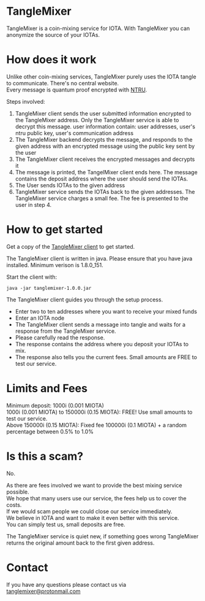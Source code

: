 # TangleMixer
TangleMixer is a coin-mixing service for IOTA. With TangleMixer you can anonymize the source of your IOTAs.

# How does it work
Unlike other coin-mixing services, TangleMixer purely uses the IOTA tangle to communicate. There's no central website.<br />
Every message is quantum proof encrypted with [NTRU](https://github.com/NTRUOpenSourceProject).

Steps involved:
1. TangleMixer client sends the user submitted information encrypted to the TangleMixer address. Only the TangleMixer service is able to decrypt this message.
    user information contain: user addresses, user's ntru public key, user's communication address
2. The TangleMixer backend decrypts the message, and responds to the given address with an encrypted message using the public key sent by the user
3. The TangleMixer client receives the encrypted messages and decrypts it
4. The message is printed, the TangelMixer client ends here. The message contains the deposit address where the user should send the IOTAs.
5. The User sends IOTAs to the given address
6. TangleMixer service sends the IOTAs back to the given addresses. The TangleMixer service charges a small fee. The fee is presented to the user in step 4.

# How to get started
Get a copy of the [TangleMixer client](https://github.com/tanglemixer/tanglemixer/releases) to get started.

The TangleMixer client is written in java. Please ensure that you have java installed. Minimum verison is 1.8.0_151.

Start the client with:

```
java -jar tanglemixer-1.0.0.jar

```

The TangleMixer client guides you through the setup process.

- Enter two to ten addresses where you want to receive your mixed funds
- Enter an IOTA node
- The TangleMixer client sends a message into tangle and waits for a response from the TangleMixer service.
- Please carefully read the response.
- The response contains the address where you deposit your IOTAs to mix. 
- The response also tells you the current fees. Small amounts are FREE to test our service.

# Limits and Fees
Minimum deposit: 1000i (0.001 MIOTA) <br />
1000i (0.001 MIOTA) to 150000i (0.15 MIOTA): FREE! Use small amounts to test our service. <br />
Above 150000i (0.15 MIOTA): Fixed fee 100000i (0.1 MIOTA) + a random percentage between 0.5% to 1.0% <br />


# Is this a scam?
No.

As there are fees involved we want to provide the best mixing service possible. <br />
We hope that many users use our service, the fees help us to cover the costs. <br />
If we would scam people we could close our service immediately.  <br />
We believe in IOTA and want to make it even better with this service. <br/>
You can simply test us, small deposits are free.  

The TangleMixer service is quiet new, if something goes wrong TangleMixer returns the original amount back to the first given address.

# Contact
If you have any questions  please contact us via tanglemixer@protonmail.com <br />

